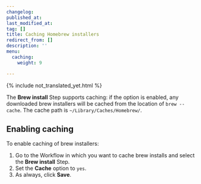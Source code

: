 ```yaml
---
changelog:
published_at:
last_modified_at:
tag: []
title: Caching Homebrew installers
redirect_from: []
description: ''
menu:
  caching:
    weight: 9

---
```

{% include not_translated_yet.html %}

The **Brew install** Step supports caching: if the option is enabled, any downloaded brew installers will be cached from the location of `brew --cache`. The cache path is `~/Library/Caches/Homebrew/`.

## Enabling caching

To enable caching of brew installers:

1. Go to the Workflow in which you want to cache brew installs and select the **Brew install** Step.
2. Set the **Cache** option to `yes`.
3. As always, click **Save**.